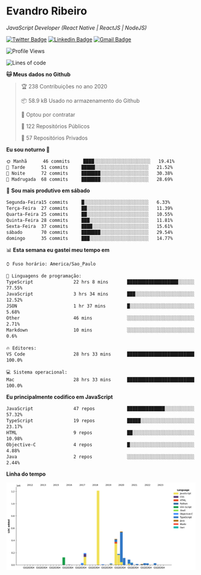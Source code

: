 # Evandro **Ribeiro**

*JavaScript Developer (React Native | ReactJS | NodeJS)*

[![Twitter Badge](https://img.shields.io/badge/-@ribeiroevandro-201B2D?style=flat-square&labelColor=201B2D&logo=twitter&logoColor=white&link=https://twitter.com/ribeiroevandro)](https://twitter.com/ribeiroevandro) 
[![Linkedin Badge](https://img.shields.io/badge/-Evandro%20Ribeiro-201B2D?style=flat-square&logo=Linkedin&logoColor=white&link=https://www.linkedin.com/in/ribeiroevandro)](https://www.linkedin.com/in/ribeiroevandro) 
[![Gmail Badge](https://img.shields.io/badge/-oi@ribeiroevandro.com.br-201B2D?style=flat-square&logo=Gmail&logoColor=white&link=mailto:oi@ribeiroevandro.com.br)](mailto:oi@ribeiroevandro.com.br)


<!--START_SECTION:waka-->
![Profile Views](http://img.shields.io/badge/Visualizac%C3%B5es%20do%20perfil-6-blue)

![Lines of code](https://img.shields.io/badge/Desde%20o%20Hello%20World%20eu%20escrevi-11.7%20million%20linhas%20de%20c%C3%B3digo-blue)

**🐱 Meus dados no Github** 

> 🏆 238 Contribuições no ano 2020
 > 
> 📦 58.9 kB Usado no armazenamento do Github 
 > 
> 💼 Optou por contratar
 > 
> 📜 122 Repositórios Públicos
 > 
> 🔑 57 Repositórios Privados 

**Eu sou noturno 🦉** 

```text
🌞 Manhã      46 commits     ████░░░░░░░░░░░░░░░░░░░░░   19.41% 
🌆 Tarde      51 commits     █████░░░░░░░░░░░░░░░░░░░░   21.52% 
🌃 Noite      72 commits     ███████░░░░░░░░░░░░░░░░░░   30.38% 
🌙 Madrugada  68 commits     ███████░░░░░░░░░░░░░░░░░░   28.69%

```
📅 **Sou mais produtivo em sábado** 

```text
Segunda-Feira15 commits     █░░░░░░░░░░░░░░░░░░░░░░░░   6.33% 
Terça-Feira  27 commits     ██░░░░░░░░░░░░░░░░░░░░░░░   11.39% 
Quarta-Feira 25 commits     ██░░░░░░░░░░░░░░░░░░░░░░░   10.55% 
Quinta-Feira 28 commits     ███░░░░░░░░░░░░░░░░░░░░░░   11.81% 
Sexta-Feira  37 commits     ████░░░░░░░░░░░░░░░░░░░░░   15.61% 
sábado       70 commits     ███████░░░░░░░░░░░░░░░░░░   29.54% 
domingo      35 commits     ███░░░░░░░░░░░░░░░░░░░░░░   14.77%

```


📊 **Esta semana eu gastei meu tempo em** 

```text
⌚︎ Fuso horário: America/Sao_Paulo

💬 Linguagens de programação: 
TypeScript               22 hrs 8 mins       ███████████████████░░░░░░   77.55% 
JavaScript               3 hrs 34 mins       ███░░░░░░░░░░░░░░░░░░░░░░   12.52% 
JSON                     1 hr 37 mins        █░░░░░░░░░░░░░░░░░░░░░░░░   5.68% 
Other                    46 mins             ░░░░░░░░░░░░░░░░░░░░░░░░░   2.71% 
Markdown                 10 mins             ░░░░░░░░░░░░░░░░░░░░░░░░░   0.6%

🔥 Editores: 
VS Code                  28 hrs 33 mins      █████████████████████████   100.0%

💻 Sistema operacional: 
Mac                      28 hrs 33 mins      █████████████████████████   100.0%

```

**Eu principalmente codifico em JavaScript** 

```text
JavaScript               47 repos            ██████████████░░░░░░░░░░░   57.32% 
TypeScript               19 repos            █████░░░░░░░░░░░░░░░░░░░░   23.17% 
HTML                     9 repos             ██░░░░░░░░░░░░░░░░░░░░░░░   10.98% 
Objective-C              4 repos             █░░░░░░░░░░░░░░░░░░░░░░░░   4.88% 
Java                     2 repos             ░░░░░░░░░░░░░░░░░░░░░░░░░   2.44%

```


**Linha do tempo**

![Chart not found](https://github.com/ribeiroevandro/ribeiroevandro/blob/master/charts/bar_graph.png) 


<!--END_SECTION:waka-->
